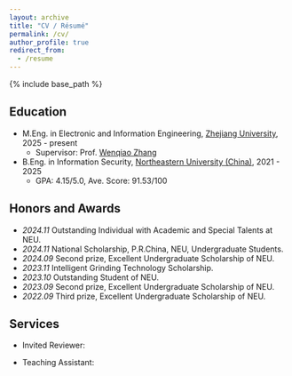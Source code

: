 ```yaml
---
layout: archive
title: "CV / Résumé"
permalink: /cv/
author_profile: true
redirect_from:
  - /resume
---
```


{% include base_path %}


## Education

* M.Eng. in Electronic and Information Engineering, [Zhejiang University](https://www.zju.edu.cn/english/), 2025 - present
  * Supervisor: Prof. [Wenqiao Zhang](https://person.zju.edu.cn/wenqiao)
* B.Eng. in Information Security, [Northeastern University (China)](https://english.neu.edu.cn/), 2021 - 2025
  * GPA: 4.15/5.0, Ave. Score: 91.53/100


## Honors and Awards
- *2024.11* Outstanding Individual with Academic and Special Talents at NEU.
- *2024.11* National Scholarship, P.R.China, NEU, Undergraduate Students.
- *2024.09* Second prize, Excellent Undergraduate Scholarship of NEU.
- *2023.11* Intelligent Grinding Technology Scholarship.
- *2023.10* Outstanding Student of NEU.
- *2023.09* Second prize, Excellent Undergraduate Scholarship of NEU.
- *2022.09* Third prize, Excellent Undergraduate Scholarship of NEU.

## Services
- Invited Reviewer:
  
- Teaching Assistant:
  
